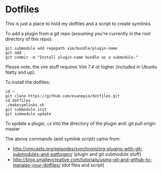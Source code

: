 Dotfiles
========

This is just a place to hold my dotfiles and a script to create symlinks.

To add a plugin from a git repo (assuming you're currently in the root directory of this repo):

    git submodule add repopath vim/bundle/plugin-name
    git add .
    git commit -m "Install plugin-name bundle as a submodule."

Please note, the vim stuff requires Vim 7.4 ot higher (included in Ubuntu Natty and up).

To install the dotfiles:

    cd ~
    git clone https://github.com/evanepio/dotfiles.git
    cd dotfiles
    ./makesymlinks.sh
    git submodule init
    git submodule update

To update a plugin, `cd` into the directory of the plugin and:
    git pull origin master

The above commands (and symlink script) came from: 

* http://vimcasts.org/episodes/synchronizing-plugins-with-git-submodules-and-pathogen/ (plugin and git submodule stuff)
* http://blog.smalleycreative.com/tutorials/using-git-and-github-to-manage-your-dotfiles/ (dot files and script)
